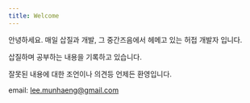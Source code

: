 ```yaml
---
title: Welcome
---
```


안녕하세요.
매일 삽질과 개발, 그 중간즈음에서 헤메고 있는 허접 개발자 입니다.

삽질하며 공부하는 내용을 기록하고 있습니다.

잘못된 내용에 대한 조언이나 의견등 언제든 환영입니다.

email: lee.munhaeng@gmail.com
